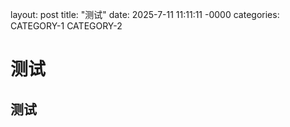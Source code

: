 layout: post
title: "测试"
date: 2025-7-11 11:11:11 -0000
categories: CATEGORY-1 CATEGORY-2
# 测试
## 测试
